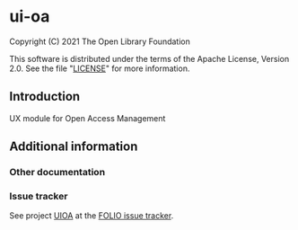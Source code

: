 # ui-oa

Copyright (C) 2021 The Open Library Foundation

This software is distributed under the terms of the Apache License,
Version 2.0. See the file "[LICENSE](LICENSE)" for more information.

## Introduction

UX module for Open Access Management

## Additional information

### Other documentation

### Issue tracker

See project [UIOA](https://issues.folio.org/browse/UIOA)
at the [FOLIO issue tracker](https://dev.folio.org/guidelines/issue-tracker).

